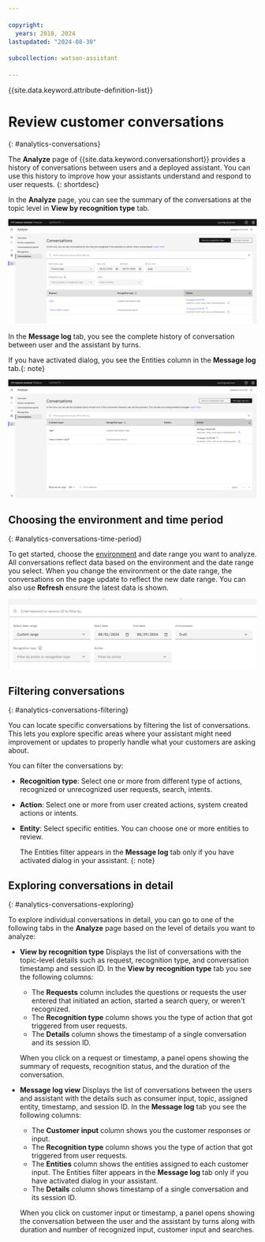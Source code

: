 ```yaml
---

copyright:
  years: 2018, 2024
lastupdated: "2024-08-30"

subcollection: watson-assistant

---
```


{{site.data.keyword.attribute-definition-list}}

# Review customer conversations
{: #analytics-conversations}

The **Analyze** page of {{site.data.keyword.conversationshort}} provides a history of conversations between users and a deployed assistant. You can use this history to improve how your assistants understand and respond to user requests.
{: shortdesc}

In the **Analyze** page, you can see the summary of the conversations at the topic level in **View by recognition type** tab. 

![Conversations page](images/analytics-conversation-recognition-type-view.png)


In the **Message log** tab, you see the complete history of conversation between user and the assistant by turns. 

If you have activated dialog, you see the Entities column in the **Message log** tab.{: note}

 ![Conversation detail Message log](images/analytics-message-log-view.png)


## Choosing the environment and time period
{: #analytics-conversations-time-period}

To get started, choose the [environment](/docs/watson-assistant?topic=watson-assistant-publish-overview#environments) and date range you want to analyze. All conversations reflect data based on the environment and the date range you select. When you change the environment or the date range, the conversations on the page update to reflect the new date range. You can also use **Refresh** ensure the latest data is shown.

![Time period](images/analytics-conversations-time-period.png)


## Filtering conversations
{: #analytics-conversations-filtering}

You can locate specific conversations by filtering the list of conversations. This lets you explore specific areas where your assistant might need improvement or updates to properly handle what your customers are asking about.

You can filter the conversations by:

- **Recognition type**: Select one or more from different type of actions, recognized or unrecognized user requests, search, intents.
- **Action**: Select one or more from user created actions, system created actions or intents.
- **Entity**: Select specific entities. You can choose one or more entities to review.

    The Entities filter appears in the **Message log** tab only if you have activated dialog in your assistant. {: note}


## Exploring conversations in detail
{: #analytics-conversations-exploring}

To explore individual conversations in detail, you can go to one of the following tabs in the **Analyze** page based on the level of details you want to analyze:

- **View by recognition type** 
  Displays the list of conversations with the topic-level details such as request, recognition type, and conversation timestamp and session ID. In the **View by recognition type** tab you see the following columns: 
  - The **Requests** column includes the questions or requests the user entered that initiated an action, started a search query, or weren't recognized. 
  - The **Recognition type** column shows you the type of action that got triggered from user requests.
  - The **Details** column shows the timestamp of a single conversation and its session ID.

  When you click on a request or timestamp, a panel opens showing the summary of requests, recognition status, and the duration of the conversation. 

- **Message log view**
  Displays the list of conversations between the users and assistant with the details such as consumer input, topic, assigned entity, timestamp, and session ID. In the **Message log** tab you see the following columns: 
  - The **Customer input** column shows you the customer responses or input. 
  - The **Recognition type** column shows you the type of action that got triggered from user requests.
  - The **Entities** column shows the entities assigned to each customer input.
     The Entities filter appears in the **Message log** tab only if you have activated dialog in your assistant. 
  - The **Details** column shows timestamp of a single conversation and its session ID.

  When you click on customer input or timestamp, a panel opens showing the conversation between the user and the assistant by turns along with duration and number of recognized input, customer input and searches.

 
